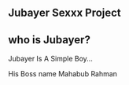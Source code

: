 ## Jubayer Sexxx Project ##

## who is Jubayer?  ##

Jubayer Is A Simple Boy...

His Boss name Mahabub Rahman

